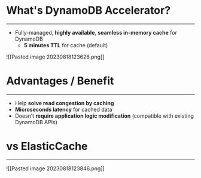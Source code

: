 # What's DynamoDB Accelerator?
---

* Fully-managed, **highly available**, **seamless in-memory cache** for DynamoDB
	* **5 minutes TTL** for cache (default)

![[Pasted image 20230818123626.png]]

# Advantages / Benefit
---

* Help **solve read congestion by caching**
* **Microseconds latency** for cached data
* Doesn’t **require application logic modification** (compatible with existing DynamoDB APIs)

# vs ElasticCache
---

![[Pasted image 20230818123846.png]]
